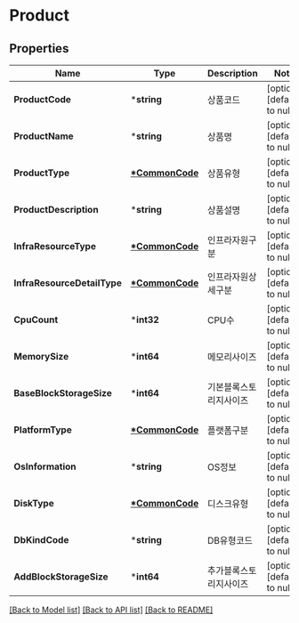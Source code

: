 # Product

## Properties
Name | Type | Description | Notes
------------ | ------------- | ------------- | -------------
**ProductCode** | ***string** | 상품코드 | [optional] [default to null]
**ProductName** | ***string** | 상품명 | [optional] [default to null]
**ProductType** | **[*CommonCode](CommonCode.md)** | 상품유형 | [optional] [default to null]
**ProductDescription** | ***string** | 상품설명 | [optional] [default to null]
**InfraResourceType** | **[*CommonCode](CommonCode.md)** | 인프라자원구분 | [optional] [default to null]
**InfraResourceDetailType** | **[*CommonCode](CommonCode.md)** | 인프라자원상세구분 | [optional] [default to null]
**CpuCount** | ***int32** | CPU수 | [optional] [default to null]
**MemorySize** | ***int64** | 메모리사이즈 | [optional] [default to null]
**BaseBlockStorageSize** | ***int64** | 기본블록스토리지사이즈 | [optional] [default to null]
**PlatformType** | **[*CommonCode](CommonCode.md)** | 플랫폼구분 | [optional] [default to null]
**OsInformation** | ***string** | OS정보 | [optional] [default to null]
**DiskType** | **[*CommonCode](CommonCode.md)** | 디스크유형 | [optional] [default to null]
**DbKindCode** | ***string** | DB유형코드 | [optional] [default to null]
**AddBlockStorageSize** | ***int64** | 추가블록스토리지사이즈 | [optional] [default to null]

[[Back to Model list]](../README.md#documentation-for-models) [[Back to API list]](../README.md#documentation-for-api-endpoints) [[Back to README]](../README.md)


